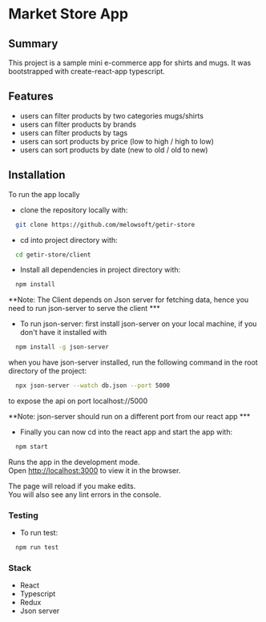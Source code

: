 # Market Store App 

## Summary

This project is a sample mini e-commerce app for shirts and mugs. 
It was bootstrapped with create-react-app typescript.

## Features

* users can filter products by two categories mugs/shirts 
* users can filter products by brands 
* users can filter products by tags 
* users can sort products by price (low to high / high to low)
* users can sort products by date (new to old / old to new)


## Installation
To run the app locally

- clone the repository locally with: 

```bash
  git clone https://github.com/melowsoft/getir-store
```
- cd into project directory with: 

```bash
  cd getir-store/client
```

- Install all dependencies in project directory with:

```bash
  npm install
```
**Note: The Client depends on Json server for fetching data, hence you need to run json-server to serve the client ***

- To run json-server:
first install json-server on your local machine, if you don't have it installed with

```bash
  npm install -g json-server
```
when you have json-server installed, run the following command in the root directory of the project:

```bash
  npx json-server --watch db.json --port 5000
```
to expose the api on port localhost://5000

**Note: json-server should run on a different port from our react app ***

- Finally you can now cd into the react app and start the app with:

```bash
  npm start
```

Runs the app in the development mode.\
Open [http://localhost:3000](http://localhost:3000) to view it in the browser.

The page will reload if you make edits.\
You will also see any lint errors in the console.


### Testing

- To run test:

```bash
  npm run test
```

### Stack
- React
- Typescript
- Redux
- Json server


